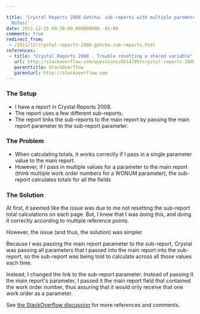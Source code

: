 ```yaml
---
 
title: 'Crystal Reports 2008 Gotcha: sub-reports with multiple parameter values [Field
  Notes]'
date: 2011-12-15 09:38:00.000000000 -05:00
comments: true
redirect_from: 
 - /2011/12/crystal-reports-2008-gotcha-sub-reports.html
references:
 - title: "Crystal Reports 2008 - Trouble resetting a shared variable"
   url: http://stackoverflow.com/questions/8514709/crystal-reports-2008-trouble-resetting-a-shared-variable
   parenttitle: StackOverflow
   parenturl: http://stackoverflow.com
---
```

### The Setup

* I have a report in Crystal Reports 2008.
* The report uses a few different sub-reports.
* The report links the sub-reports to the main report by passing the main report parameter to the sub-report parameter.

### The Problem

* When calculating totals, it works correctly if I pass in a single parameter value to the main report.
* However, if I pass in multiple values for a parameter to the main report (think multiple work order numbers for a WONUM parameter), the sub-report calculates totals for all the fields

### The Solution

At first, it seemed like the issue was due to me not resetting the sub-report total calculations on each page. But, I knew that I was doing this, and doing it correctly according to multiple reference points.

However, the issue (and thus, the solution) was simpler.

Because I was passing the main report parameter to the sub-report, Crystal was passing all parameters that I passed into the main report into the sub-report, so the sub-report was being told to calculate across all those values each time.

Instead, I changed the link to the sub-report parameter. Instead of passing it the main report's parameter, I passed it the main report field that contained the work order number, thus assuring that it would only receive that one work order as a parameter.

See [the StackOverflow discussion][SO Link] for more references and comments.

[SO Link]: http://stackoverflow.com/questions/8514709/crystal-reports-2008-trouble-resetting-a-shared-variable
